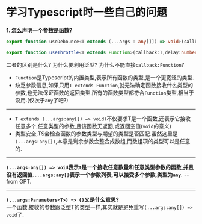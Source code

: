 # 学习Typescript时一些自己的问题

**1. 怎么声明一个参数是函数?**
```ts
export function useDebounce<T extends (...args : any[]]) => void>(callback:T,dealy:number){/*... */}

export function useThrottle<T extends Function>(callback:T,delay:number){/* */}
```
二者的区别是什么? 为什么要利用泛型? 为什么不能直接`callback:Function`?

* `Function`是Typescript的内置类型,表示所有函数的类型,是一个更宽泛的类型.
* 缺乏参数信息,如果只用`T extends Function`,就无法确定函数接收什么类型的参数,也无法保证函数的返回类型.所有的函数类型都符合`Function`类型,相当于没用.(仅次于`any`了吧?)

---

* `T extends (...args:any[]) => void)`不仅要求T是一个函数,还表示它接收任意多个,任意类型的参数,且该函数无返回,或返回空值(`void`的意义)
* 类型安全,TS会检查函数的参数类型与期望的类型是否匹配.虽然这里是`(...args:any[])`,本意是剩余参数会整合成数组,而数组项的类型可以是任意的.

---
**`(...args:any[]) => void`表示`T`是一个接收任意数量和任意类型参数的函数,并且没有返回值.`...args:any[]`表示一个参数列表,可以接受多个参数,类型为`any`.** -- from GPT.  

---
**`(...args:Parameters<T>) => {}`又是什么意思?**  
一个函数,接收的参数跟泛型T的类型一样,其实就是避免重写`(...args:any[]) => void`了.